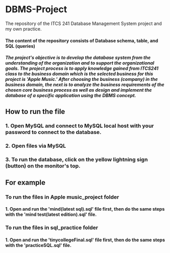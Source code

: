 # DBMS-Project
The repository of the ITCS 241 Database Management System project and my own practice.

#### The content of the repository consists of Database schema, table, and SQL (queries)
##### The project's objective is to develop the database system from the understanding of the organization and to support the organizational goals. The project process is to apply knowledge gained from ITCS241 class to the business domain which is the selected business for this project is 'Apple Music.' After choosing the business (company) in the business domain, the next is to analyze the business requirements of the chosen core business process as well as design and implement the database of a specific application using the DBMS concept.

## How to run the file
### 1. Open MySQL and connect to MySQL local host with your password to connect to the database.
### 2. Open files via MySQL
### 3. To run the database, click on the yellow lightning sign (button) on the monitor's top. 

## For example 
### To run the files in Apple music_project folder
#### 1. Open and run the 'mind(latest sql).sql' file first, then do the same steps with the 'mind test(latest edition).sql' file.

### To run the files in sql_practice folder
#### 1. Open and run the 'tinycollegeFinal.sql' file first, then do the same steps with the 'practiceSQL.sql' file.
